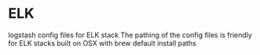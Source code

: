 # ELK
logstash config files for ELK stack
The pathing of the config files is friendly for ELK stacks
built on OSX with brew default install paths

